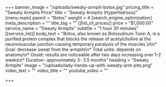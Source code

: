 +++
banner_image = "/uploads/sweaty-armpit-botox.jpg"
pricing_title = "Sweaty Armpits Price"
title = "Sweaty Armpits (Hyperhidrosis)"
[menu.main]
parent = "Botox"
weight = 4
[search_engine_optimization]
meta_description = ""
title_tag = ""
[[list_of_prices]]
price = "$1,000.00"
service_name = "Sweaty Armpits"
subtitle = "1 hour 30 minutes"
[[service_list]]
body_text = "Botox, also known as Botoxulinum Toxin A, is a purified protein complex that blocks the release of acetylcholine at the neuromuscular junction causing temporary paralysis of the muscles.\n\n* Goal: decrease sweat from the armpits\n* Total units: depends on anatomy\n* Onset: results are noticeable after two days increasing over 1-2 weeks\n* Duration- approximately 3- 3.5 months"
heading = "Sweaty Armpits"
image = "/uploads/lady-hands-up-with-sweaty-arm-pits.png"
video_text = ""
video_title = ""
youtube_video = ""

+++
